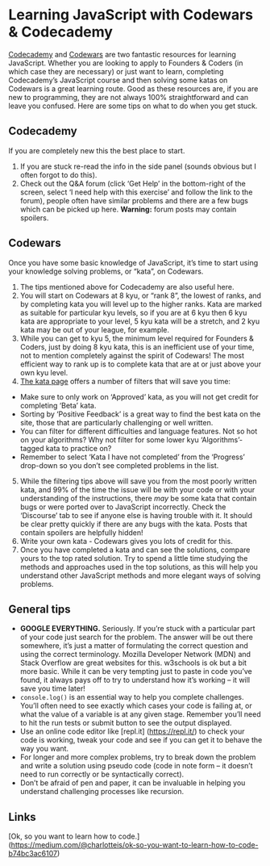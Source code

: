 # Learning JavaScript with Codewars & Codecademy

[Codecademy](https://www.codecademy.com) and [Codewars](https://www.codewars.com) are two fantastic resources for learning JavaScript. Whether you are looking to apply to Founders & Coders (in which case they are necessary) or just want to learn, completing Codecademy’s JavaScript course and then solving some katas on Codewars is a great learning route. Good as these resources are, if you are new to programming, they are not always 100% straightforward and can leave you confused. Here are some tips on what to do when you get stuck.


## Codecademy
If you are completely new this the best place to start.

1. If you are stuck re-read the info in the side panel (sounds obvious but I often forgot to do this).
2. Check out the Q&A forum (click ‘Get Help’ in the bottom-right of the screen, select ‘I need help with this exercise’ and follow the link to the forum), people often have similar problems and there are a few bugs which can be picked up here. **Warning:** forum posts may contain spoilers.


## Codewars
Once you have some basic knowledge of JavaScript, it’s time to start using your knowledge solving problems, or “kata”, on Codewars.

1. The tips mentioned above for Codecademy are also useful here.
2. You will start on Codewars at 8 kyu, or “rank 8”, the lowest of ranks, and by completing kata you will level up to the higher ranks. Kata are marked as suitable for particular kyu levels, so if you are at 6 kyu then 6 kyu kata are appropriate to your level, 5 kyu kata will be a stretch, and 2 kyu kata may be out of your league, for example.
3. While you can get to kyu 5, the minimum level required for Founders & Coders, just by doing 8 kyu kata, this is an inefficient use of your time, not to mention completely against the spirit of Codewars! The most efficient way to rank up is to complete kata that are at or just above your own kyu level.
4. [The kata page](https://www.codewars.com/kata/latest/my-languages) offers a number of filters that will save you time:
- Make sure to only work on ‘Approved’ kata, as you will not get credit for completing ‘Beta’ kata.
- Sorting by ‘Positive Feedback’ is a great way to find the best kata on the site, those that are particularly challenging or well written.
- You can filter for different difficulties and language features. Not so hot on your algorithms? Why not filter for some lower kyu ‘Algorithms’-tagged kata to practice on?
- Remember to select ‘Kata I have not completed’ from the ‘Progress’ drop-down so you don’t see completed problems in the list.
5. While the filtering tips above will save you from the most poorly written kata, and 99% of the time the issue will be with your code or with your understanding of the instructions, there _may_ be some kata that contain bugs or were ported over to JavaScript incorrectly. Check the ‘Discourse’ tab to see if anyone else is having trouble with it. It should be clear pretty quickly if there are any bugs with the kata. Posts that contain spoilers are helpfully hidden!
6. Write your own kata - Codewars gives you lots of credit for this.
7. Once you have completed a kata and can see the solutions, compare yours to the top rated solution. Try to spend a little time studying the methods and approaches used in the top solutions, as this will help you understand other JavaScript methods and more elegant ways of solving problems.

## General tips
- **GOOGLE EVERYTHING.** Seriously. If you’re stuck with a particular part of your code just search for the problem. The answer will be out there somewhere, it’s just a matter of formulating the correct question and using the correct terminology. Mozilla Developer Network (MDN) and Stack Overflow are great websites for this. w3schools is ok but a bit more basic. While it can be very tempting just to paste in code you’ve found, it always pays off to try to understand how it’s working – it will save you time later!
- `console.log()` is an essential way to help you complete challenges. You’ll often need to see exactly which cases your code is failing at, or what the value of a variable is at any given stage. Remember you’ll need to hit the run tests or submit button to see the output displayed.
- Use an online code editor like [repl.it] (https://repl.it/) to check your code is working, tweak your code and see if you can get it to behave the way you want.
- For longer and more complex problems, try to break down the problem and write a solution using pseudo code (code in note form – it doesn’t need to run correctly or be syntactically correct).
- Don’t be afraid of pen and paper, it can be invaluable in helping you understand challenging processes like recursion.

## Links
[Ok, so you want to learn how to code.] (https://medium.com/@charlotteis/ok-so-you-want-to-learn-how-to-code-b74bc3ac6107)
